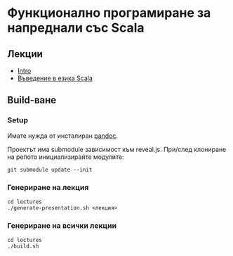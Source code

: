 # Функционално програмиране за напреднали със Scala

## Лекции

- [Intro](https://scala-fmi.github.io/scala-fmi-2019/lectures/01-intro.html)
- [Въведение в езика Scala](https://scala-fmi.github.io/scala-fmi-2019/lectures/02-scala-intro.html)

## Build-ване

### Setup

Имате нужда от инсталиран [pandoc](https://pandoc.org/installing.html).

Проектът има submodule зависимост към reveal.js. При/след клониране на репото инициализирайте модулите:

    git submodule update --init

### Генериране на лекция

    cd lectures
    ./generate-presentation.sh <лекция>

### Генериране на всички лекции

    cd lectures
    ./build.sh
